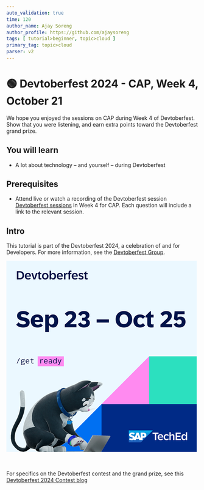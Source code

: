 ```yaml
---
auto_validation: true
time: 120
author_name: Ajay Soreng
author_profile: https://github.com/ajaysoreng
tags: [ tutorial>beginner, topic>cloud ]
primary_tag: topic>cloud
parser: v2
---
```


# 🟢 Devtoberfest 2024 - CAP, Week 4, October 21
<!-- description --> We hope you enjoyed the sessions on CAP during Week 4 of Devtoberfest. Show that you were listening, and earn extra points toward the Devtoberfest grand prize. 
 
## You will learn
- A lot about technology – and yourself – during Devtoberfest

## Prerequisites
- Attend live or watch a recording of the Devtoberfest session [Devtoberfest sessions](https://community.sap.com/t5/devtoberfest/eb-p/devtoberfest-events) in Week 4 for CAP. Each question will include a link to the relevant session. 


## Intro
This tutorial is part of the Devtoberfest 2024, a celebration of and for Developers. For more information, see the [Devtoberfest Group](https://groups.community.sap.com/t5/devtoberfest/gh-p/Devtoberfest).

![Devtoberfest](promo-image-kasimir-square.png)

&nbsp;

For specifics on the Devtoberfest contest and the grand prize, see this [Devtoberfest 2024 Contest blog](https://community.sap.com/t5/devtoberfest-blog-posts/devtoberfest-2024-contest/ba-p/13781593)

&nbsp;
<!-- 
### Question 1 

Attend live or watch a recording of [🟢 How to build a CAP plugin with Java](https://community.sap.com/t5/devtoberfest/how-to-build-a-cap-plugin-with-java/ec-p/13856140#M726). 

<iframe width="560" height="315" src="https://www.youtube.com/embed/9-XZns4iUC0" frameborder="0" allowfullscreen></iframe>

### Question 2 

Attend live or watch a recording of [🟢 Extending your On-Premise OData Entities in CAP](https://community.sap.com/t5/devtoberfest/extending-your-on-premise-odata-entities-in-cap/ec-p/13856144#M727). 

<iframe width="560" height="315" src="https://community.sap.com/t5/devtoberfest/extending-your-on-premise-odata-entities-in-cap/ec-p/13856144#M727" frameborder="0" allowfullscreen></iframe>


 -->
